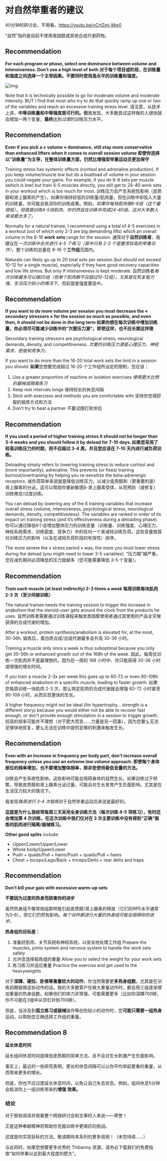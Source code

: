 # 对自然举重者的建议

40分钟的研讨会，不用看。https://youtu.be/vCrtZmj-Mw0 

“自然”指的是目前不使用类固醇或其他合成代谢药物。

## Recommendation

 **For each program or phase, select one dominance between volume and intensiveness. Don’t use a high level of both 对于每个项目或阶段，在训练量和强度之间选择一个主导因素。不要同时使用高水平的训练量和强度。**

![img](../images/Sans-titre.png)

Note that it is technically possible to go for moderate volume and moderate intensity. BUT I find that most who try to do that quickly ramp up one or two of the variables and reach an excessive training stress level.
请注意，从技术上讲，**中等训练量和中等强度是可行的。但**我发现，大多数尝试这样做的人很快就会增加一两个变量，**最终**达到*过度*的训练压力水平。

## Recommendation

 **Even if you pick a « volume » dominance, still stay more conservative than enhanced lifters when it comes to overall session volume 即使你选择以“训练量”为主导，在整体训练量方面，仍然比增强型举重运动员更加保守**

Training stress has systemic effects (cortisol and adrenaline production). If you keep volume/muscle low but do a boatload of volume in your session you could negate your gains. For example, if you do 6-8 sets per muscle (which is low) but train 4-5 muscles directly, you still get to 24-40 work sets in your workout which is too much for most.
训练压力会产生系统性影响（皮质醇和肾上腺素的产生）。如果你保持较低的训练量/肌肉量，但在训练中却投入大量的训练量，你可能会抵消你的训练成果。例如，*如果你每块肌肉做6-8组（这个量很低），但直接训练4-5块肌肉，你仍然会在训练中完成24-40组，这对大多数人来说都太多了。*

Normally for a natural trainee, I recommend using a total of 4-5 exercises in a workout (out of which only 2-3 are big demanding lifts) which an overall volume in the 8-16 **work** **sets** range for the session.
通常对于**自然训练者**，我建议在*一次训练中总共进行 4-5 个练习（其中只有 2-3 个是要求较高的举重动作）*，整个训练的总量在 *8-16* 个**工作组**范围内。

Naturals can likely go up to 20 total sets per session (but should not exceed 10-12 for a single muscle), especially if they have good recovery capacities and low life stress. But only if intensiveness is kept moderate.
自然训练者*每次训练最多可以做20组（但单个肌肉群不应超过10-12组），尤其是在恢复能力强、生活压力较小的情况下*。但前提是强度要适中。

## Recommendation

  **If you want to do more volume per session you must decrease the « secondary stressors » for the session as much as possible, and even then, it should not be done in the long term 如果你想在每次训练中增加训练量，你必须尽可能减少训练中的“次要压力源”，即使这样，也不应长期这样做**

Secondary training stressors are psychological stress, neurological demands, density, and competitiveness.
*次要的训练压力源是心理压力、神经需求、密度和竞争力。*

If you want to do more than the 16-20 total work sets the limit in a session you should:
**如果**您想要完成超过 16-20 个工作组所设定的限制，您应该：

1. Use a greater proportion of machine or isolation exercises
    *使用更大比例的器械或隔离练习*
2. Keep rest intervals longe
    保持较长的休息间隔
3. Stick with exercises and methods you are comfortable with
    坚持你觉得舒服的锻炼方式和方法
4. Don't try to beat a partner
    不要试图打败伴侣

## Recommendation

  **If you used a period of higher training stress it should not be longer than 3-4 weeks and you should follow it by deload for 7-10 days. 如果您采用了较高训练压力的时期，则不应超过 3-4 周，并且您应该在 7-10 天内进行减负荷训练。**

Deloading simply refers to lowering training stress to reduce cortisol and (more importantly), adrenaline. This prevents (or fixes) training burnout/overtraining by helping you re-sensitize the beta-adrenergic receptors.
减负荷简单来说就是降低训练压力，以减少皮质醇和（更重要的是）肾上腺素的分泌。这可以帮助你重新敏感β-肾上腺素受体，从而预防（或修复）训练倦怠/过度训练。

You can deload by lowering any of the 6 training variables that increase overall stress (volume, intensiveness, psychological stress, neurological demands, density, competitiveness). The variables are ranked in order of its impact on training stress (and it’s effectiveness during a deloading phase).
你可以通过降低6个会增加整体压力的训练变量（训练量、训练强度、心理压力、神经系统需求、训练密度、竞争力）中的任何一个来减轻训练负荷。这些变量按其对训练压力的影响（以及在减轻负荷阶段的有效性）排序。

The more severe the « stress period » was, the more you must lower stress during the deload (you might need to lower 3-5 variables).
“压力期”越严重，您在减负期间必须降低的压力就越多（您可能需要降低 3-5 个变量）。

## Recommendation 

  **Train each muscle (at least indirectly) 2-3 times a week 每周训练每块肌肉 2-3 次（至少间接训练）**

The natural trainee needs the training session to trigger the increase in anabolism that the steroid-user gets around the clock from the products he uses.
自然训练者需要通过训练课程来触发类固醇使用者通过其使用的产品全天候获得的合成代谢的增加。

After a workout, protein synthesis/anabolism is elevated for, at the most, 30-36h.
锻炼后，蛋白质合成/合成代谢最多会升高 30-36 小时。

Training a muscle only once a week is thus suboptimal because you only get 30-36h or enhanced growth out of the 168h of the week.
因此，每周仅训练一次肌肉并不是最理想的，因为在一周的 168 小时中，你只能获得 30-36 小时或增强的增长时间。

If you train a muscle 2-3x per week this goes up to 60-72 or even 90-108h of enhanced anabolism in a specific muscle, leading to faster growth.
如果您每周训练一块肌肉 2-3 次，那么特定肌肉的合成代谢就会增强 60-72 小时甚至 90-108 小时，从而实现更快的生长。

A higher frequency might not be ideal (for hypertrophy… strength is a different story) because you would either not be able to recover fast enough, or don’t provide enough stimulation in a session to trigger growth.
较高的频率可能并不理想（对于肥大而言......力量是另一回事），因为您要么无法足够快地恢复，要么无法在训练中提供足够的刺激来触发生长。

## Recommendation

  **Even with an increase in frequency per body part, don’t increase overall frequency unless you use an extreme low volume approach. 即使每个身体部位的频率增加，也不要增加整体频率，除非您使用极低音量的方法。**

训练会产生系统性影响，这些影响可能会阻碍身体的自然生长。如果训练过于频繁，导致皮质醇和肾上腺素分泌过量，可能会对生长发育产生负面影响。尤其是在生活压力较大的情况下。

我发现*每周进行 3-4 次锻炼*对于自然举重运动员来说是最好的。

**这就是为什么我经常每周三天采用全身训练方法（每次训练 4-5 项练习），有时还会增加第 4 次训练，在这次训练中我们仅对在 3 次主要训练中没有得到“正确”锻炼的肌肉进行隔离/器械练习。**

**Other good splits** include:

- Upper/Lower/Upper/Lower
- Whole body/Upper/Lower
- Push + quads/Pull + hams/Push + quads/Pull + hams
- Chest + biceps/Legs/Back + triceps/Delts + rear delts and traps


## Recommendation

 **Don't kill your gais with excessive warm-up sets**

 **不要因为过度的热身而损害你的进步**

虽然热身组不像常规组那样能引起皮质醇/肾上腺素的释放（它们的RPE水平通常为3-6），但它们仍然有影响。*每个动作都进行大量的热身组可能会阻碍你的进步。*

**热身组的目标是：**

1. 准备好肌肉、关节系统和神经系统，以安全地处理工作组 Prepare the muscles, joints system and nervous system to handle the work sets safely
2. 允许您选择锻炼组的重量 Allow you to select the weight for your work sets
3. 练习练习并适应重量 Practice the exercise and get used to the heavyweights

对于**深蹲、硬拉、卧推等重量较大的动作**，你当然需要更**多热身组数**。尤其是在训练初期就做这些动作的话。我的大多数客户在做大重量动作时，都会用三组逐渐增加重量的热身组数。如果他们的体力非常强，可能需要更多（比如你深蹲700磅，你不可能在3组中从空杠铃到700磅）。

但是，当涉及到**孤立练习或器械**操作等创伤较小的动作时，您**可能只需要一组热身**运动，以帮助您正确选择工作组的重量。

## Recommendation 8

 **延长休息时间**

延长组间休息时间是降低皮质醇的简单方法，且不会对生长刺激产生负面影响。

事实上，最近的一些研究表明，更长的休息间隔可以让你平均举起更重的重量，从而带来更多的增长。

但是，你也不应过度延长休息时间，以免让自己失去状态。例如，组间休息5分钟会抵消你上一组训练带来的**增强** **效果。**

### 结论

对于那些阅读并观看整个网络研讨会和文章的人来说——荣誉！

正是这种奉献精神将帮助你克服训练中更艰巨的挑战。

这就是你实现目标的方法。敬请期待本系列的更多视频！（未完待续……）

与此同时，如果您想要更多优秀的 Thibarmy 资源，请务必下载我们的免费指南“如何举重以达到最大程度的肥大”。